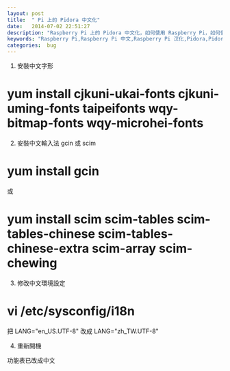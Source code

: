 ```yaml
---
layout: post
title:  " Pi 上的 Pidora 中文化"
date:   2014-07-02 22:51:27
description: "Raspberry Pi 上的 Pidora 中文化，如何使用 Raspberry Pi，如何使用 Pidora，将Pidora汉化的方法，在Pidora上安装中文，从Raspberry Pi 官方下载安装中文。"
keywords: "Raspberry Pi,Raspberry Pi 中文,Raspberry Pi 汉化,Pidora,Pidora汉化,Pidora中文,Pidora Pi"
categories:  bug
---
```


1. 安裝中文字形
# yum install cjkuni-ukai-fonts cjkuni-uming-fonts taipeifonts wqy-bitmap-fonts wqy-microhei-fonts

2. 安裝中文輸入法 gcin 或 scim
# yum install gcin
或
# yum install scim scim-tables scim-tables-chinese scim-tables-chinese-extra scim-array scim-chewing

3. 修改中文環境設定
# vi /etc/sysconfig/i18n
把
LANG="en_US.UTF-8"
改成
LANG="zh_TW.UTF-8"

4. 重新開機

功能表已改成中文

